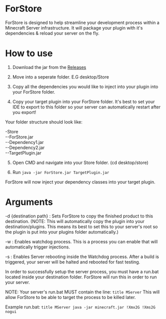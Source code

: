 # ForStore

ForStore is designed to help streamline your development process within a Minecraft Server infrastructure. It will package your plugin with it's dependencies & reload your server on the fly. 

# How to use

1. Download the jar from the [Releases](https://github.com/pablo67340/forstore/releases)

2. Move into a seperate folder. E.G desktop/Store

3. Copy all the dependencies you would like to inject into your plugin into your ForStore folder.

4. Copy your target plugin into your ForStore folder. It's best to set your IDE to export to this folder so your server can automatically restart after you export!

Your folder structure should look like:

-Store  
--ForStore.jar  
--Dependency1.jar  
--Dependency2.jar  
--TargetPlugin.jar  

5. Open CMD and navigate into your Store folder. (cd desktop/store)

6. Run 	`java -jar ForStore.jar TargetPlugin.jar`

ForStore will now inject your dependency classes into your target plugin. 

# Arguments
-d {destination path} : Sets ForStore to copy the finished product to this destination. (NOTE: This will automatically copy the plugin into your destination/plugins. This means its best to set this to your server's root so the plugin is put into your plugins folder automatically.)

-w : Enables watchdog process. This is a process you can enable that will automatically trigger injections.

-s : Enables Server rebooting inside the Watchdog process. After a build is triggered, your server will be halted and rebooted for fast testing.

In order to successfully setup the server process, you must have a run.bat located inside your destination folder. ForStore will run this in order to run your server. 

NOTE: Your server's run.bat MUST contain the line:
`title MServer`
This will allow ForStore to be able to target the process to be killed later. 

Example run.bat:
`title MServer
java -jar minecraft.jar !Xmx2G !Xms2G nogui`